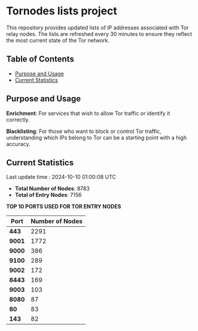 # Tornodes lists project

This repository provides updated lists of IP addresses associated with Tor relay nodes. The lists are refreshed every 30 minutes to ensure they reflect the most current state of the Tor network.

## Table of Contents

- [Purpose and Usage](#purpose-and-usage)
- [Current Statistics](#current-statistics)


## Purpose and Usage

**Enrichment**: For services that wish to allow Tor traffic or identify it correctly.

**Blacklisting**: For those who want to block or control Tor traffic, understanding which IPs belong to Tor can be a starting point with a high accuracy.

## Current Statistics

Last update time : 2024-10-10 01:00:08 UTC

- **Total Number of Nodes**: 8783
- **Total of Entry Nodes**: 7156

**TOP 10 PORTS USED FOR TOR ENTRY NODES**

| **Port** | **Number of Nodes** |
|------|-----------------|
| **443**   | 2291  |
| **9001**   | 1772  |
| **9000**   | 386  |
| **9100**   | 289  |
| **9002**   | 172  |
| **8443**   | 169  |
| **9003**   | 103  |
| **8080**   | 87  |
| **80**   | 83  |
| **143**   | 82  |

